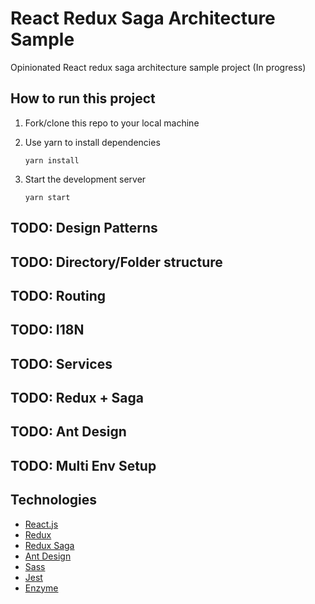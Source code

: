 # React Redux Saga Architecture Sample

Opinionated React redux saga architecture sample project (In progress)


## How to run this project

1. Fork/clone this repo to your local machine
   
2. Use yarn to install dependencies
   
   `yarn install`
   
3. Start the development server

   `yarn start`


## TODO: Design Patterns
## TODO: Directory/Folder structure
## TODO: Routing
## TODO: I18N
## TODO: Services
## TODO: Redux + Saga
## TODO: Ant Design
## TODO: Multi Env Setup


## Technologies
- [React.js](https://reactjs.org/)
- [Redux](https://redux.js.org/)
- [Redux Saga](https://redux-saga.js.org/)
- [Ant Design](https://ant.design/)
- [Sass](https://sass-lang.com/)
- [Jest](https://jestjs.io/)
- [Enzyme](https://enzymejs.github.io/enzyme/)